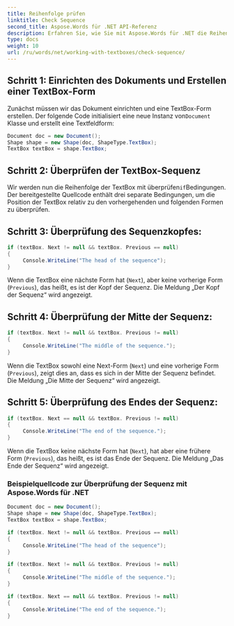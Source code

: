 ```yaml
---
title: Reihenfolge prüfen
linktitle: Check Sequence
second_title: Aspose.Words für .NET API-Referenz
description: Erfahren Sie, wie Sie mit Aspose.Words für .NET die Reihenfolge von Textfeldern in einem Word-Dokument überprüfen.
type: docs
weight: 10
url: /ru/words/net/working-with-textboxes/check-sequence/
---
```


## Schritt 1: Einrichten des Dokuments und Erstellen einer TextBox-Form

 Zunächst müssen wir das Dokument einrichten und eine TextBox-Form erstellen. Der folgende Code initialisiert eine neue Instanz von`Document` Klasse und erstellt eine Textfeldform:

```csharp
Document doc = new Document();
Shape shape = new Shape(doc, ShapeType.TextBox);
TextBox textBox = shape.TextBox;
```

## Schritt 2: Überprüfen der TextBox-Sequenz

 Wir werden nun die Reihenfolge der TextBox mit überprüfen`if`Bedingungen. Der bereitgestellte Quellcode enthält drei separate Bedingungen, um die Position der TextBox relativ zu den vorhergehenden und folgenden Formen zu überprüfen.

## Schritt 3: Überprüfung des Sequenzkopfes:

```csharp
if (textBox. Next != null && textBox. Previous == null)
{
     Console.WriteLine("The head of the sequence");
}
```

Wenn die TextBox eine nächste Form hat (`Next`), aber keine vorherige Form (`Previous`), das heißt, es ist der Kopf der Sequenz. Die Meldung „Der Kopf der Sequenz“ wird angezeigt.

## Schritt 4: Überprüfung der Mitte der Sequenz:

```csharp
if (textBox. Next != null && textBox. Previous != null)
{
     Console.WriteLine("The middle of the sequence.");
}
```

Wenn die TextBox sowohl eine Next-Form (`Next`) und eine vorherige Form (`Previous`), zeigt dies an, dass es sich in der Mitte der Sequenz befindet. Die Meldung „Die Mitte der Sequenz“ wird angezeigt.

## Schritt 5: Überprüfung des Endes der Sequenz:

```csharp
if (textBox. Next == null && textBox. Previous != null)
{
     Console.WriteLine("The end of the sequence.");
}
```

Wenn die TextBox keine nächste Form hat (`Next`), hat aber eine frühere Form (`Previous`), das heißt, es ist das Ende der Sequenz. Die Meldung „Das Ende der Sequenz“ wird angezeigt.

### Beispielquellcode zur Überprüfung der Sequenz mit Aspose.Words für .NET

```csharp
Document doc = new Document();
Shape shape = new Shape(doc, ShapeType.TextBox);
TextBox textBox = shape.TextBox;

if (textBox. Next != null && textBox. Previous == null)
{
     Console.WriteLine("The head of the sequence");
}

if (textBox. Next != null && textBox. Previous != null)
{
     Console.WriteLine("The middle of the sequence.");
}

if (textBox. Next == null && textBox. Previous != null)
{
     Console.WriteLine("The end of the sequence.");
}
```
